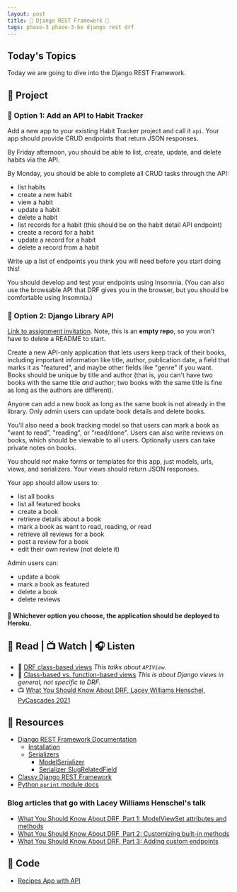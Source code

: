 ```yaml
---
layout: post
title: 🐝 Django REST Framework 🐝
tags: phase-3 phase-3-be django rest drf
---
```


## Today's Topics

Today we are going to dive into the Django REST Framework.

## 🎯 Project

### 🎯 Option 1: Add an API to Habit Tracker

Add a new app to your existing Habit Tracker project and call it `api`. Your app should provide CRUD endpoints that return JSON responses.

By Friday afternoon, you should be able to list, create, update, and delete habits via the API.

By Monday, you should be able to complete all CRUD tasks through the API:

- list habits
- create a new habit
- view a habit
- update a habit
- delete a habit
- list records for a habit (this should be on the habit detail API endpoint)
- create a record for a habit
- update a record for a habit
- delete a record from a habit

Write up a list of endpoints you think you will need before you start doing this!

You should develop and test your endpoints using Insomnia. (You can also use the browsable API that DRF gives you in the browser, but you should be comfortable using Insomnia.)

### 🎯 Option 2: Django Library API

[Link to assignment invitation](https://classroom.github.com/a/Aj84iffN). Note, this is an **empty repo**, so you won't have to delete a README to start.

Create a new API-only application that lets users keep track of their books, including important information like title, author, publication date, a field that marks it as "featured", and maybe other fields like "genre" if you want. Books should be unique by title and author (that is, you can't have two books with the same title _and_ author; two books with the same title is fine as long as the authors are different).

Anyone can add a new book as long as the same book is not already in the library. Only admin users can update book details and delete books.

You'll also need a book tracking model so that users can mark a book as "want to read", "reading", or "read/done". Users can also write reviews on books, which should be viewable to all users. Optionally users can take private notes on books.

You should _not_ make forms or templates for this app, just models, urls, views, and serializers. Your views should return JSON responses.

Your app should allow users to:

- list all books
- list all featured books
- create a book
- retrieve details about a book
- mark a book as want to read, reading, or read
- retrieve all reviews for a book
- post a review for a book
- edit their own review (not delete it)

Admin users can:

- update a book
- mark a book as featured
- delete a book
- delete reviews

#### 🚀 Whichever option you choose, the application should be deployed to Heroku.

## 📖 Read | 📺 Watch | 🎧 Listen

- 📖 [DRF class-based views](https://www.django-rest-framework.org/api-guide/views/) _This talks about `APIView`_.
- 📖 [Class-based vs. function-based views](https://simpleisbetterthancomplex.com/article/2017/03/21/class-based-views-vs-function-based-views.html) _This is about Django views in general, not specific to DRF._
- 📺 [What You Should Know About DRF, Lacey Williams Henschel, PyCascades 2021](https://www.youtube.com/watch?v=06DJBu1zwoY)

## 🔖 Resources

- [Django REST Framework Documentation](https://www.django-rest-framework.org/)
  - [Installation](https://www.django-rest-framework.org/#installation)
  - [Serializers](https://www.django-rest-framework.org/api-guide/serializers/)
    - [ModelSerializer](https://docs.djangoproject.com/en/stable/api-guide/serializers#modelserializer)
    - [Serializer SlugRelatedField](https://docs.djangoproject.com/en/stable/api-guide/relations#slugrelatedfield)
- [Classy Django REST Framework](http://www.cdrf.co/)
- [Python `pprint` module docs](https://docs.python.org/3/library/pprint.html)

### Blog articles that go with Lacey Williams Henschel's talk

- [What You Should Know About DRF, Part 1: ModelViewSet attributes and methods](https://www.laceyhenschel.com/blog/2021/2/22/what-you-should-know-about-drf-part-1-modelviewset-attributes-and-methods)
- [What You Should Know About DRF, Part 2: Customizing built-in methods](https://www.laceyhenschel.com/blog/2021/2/23/what-you-should-know-about-drf-part-2-customizing-built-in-methods)
- [What You Should Know About DRF, Part 3: Adding custom endpoints](https://www.laceyhenschel.com/blog/2021/2/23/what-you-should-know-about-django-rest-framework-part-3-adding-custom-endpoints)

## 🦉 Code

- [Recipes App with API](https://github.com/Momentum-Team-8/example-django-recipes)
